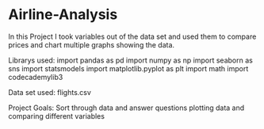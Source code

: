 # Airline-Analysis
In this Project I took variables out of the data set and used them to compare prices and chart multiple graphs showing the data.

Librarys used:
import pandas as pd
import numpy as np
import seaborn as sns
import statsmodels
import matplotlib.pyplot as plt
import math
import codecademylib3

Data set used:
flights.csv

Project Goals:
Sort through data and answer questions plotting data and comparing different variables
